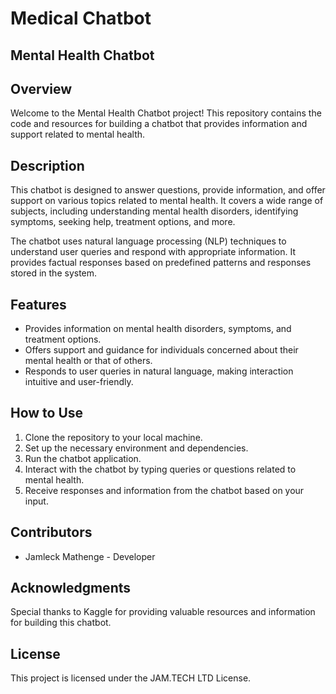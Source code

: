 # Medical Chatbot
## Mental Health Chatbot

## Overview

Welcome to the Mental Health Chatbot project! This repository contains the code and resources for building a chatbot that provides information and support related to mental health.

## Description

This chatbot is designed to answer questions, provide information, and offer support on various topics related to mental health. It covers a wide range of subjects, including understanding mental health disorders, identifying symptoms, seeking help, treatment options, and more.

The chatbot uses natural language processing (NLP) techniques to understand user queries and respond with appropriate information. It provides factual responses based on predefined patterns and responses stored in the system.

## Features

- Provides information on mental health disorders, symptoms, and treatment options.
- Offers support and guidance for individuals concerned about their mental health or that of others.
- Responds to user queries in natural language, making interaction intuitive and user-friendly.

## How to Use

1. Clone the repository to your local machine.
2. Set up the necessary environment and dependencies.
3. Run the chatbot application.
4. Interact with the chatbot by typing queries or questions related to mental health.
5. Receive responses and information from the chatbot based on your input.

## Contributors

- Jamleck Mathenge - Developer

## Acknowledgments

Special thanks to Kaggle for providing valuable resources and information for building this chatbot.

## License

This project is licensed under the JAM.TECH LTD License.
